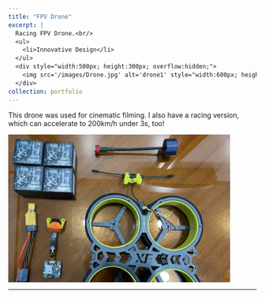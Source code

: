 ```yaml
---
title: "FPV Drone"
excerpt: |
  Racing FPV Drone.<br/>
  <ul>
    <li>Innovative Design</li>
  </ul>
  <div style="width:500px; height:300px; overflow:hidden;">
    <img src='/images/Drone.jpg' alt='drone1' style="width:600px; height:auto; margin-left:-50px;">
  </div>
collection: portfolio
---
```

This drone was used for cinematic filming. I also have a racing version, which can accelerate to 200km/h under 3s, too!

  <div style="width:500px; height:300px; overflow:hidden;">
    <img src='/images/Drone.jpg' alt='drone1' style="width:600px; height:auto; margin-left:-50px;">
  </div>
  
---


